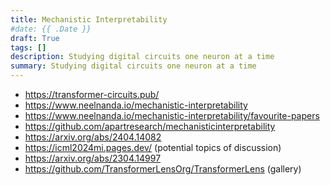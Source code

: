 ```yaml
---
title: Mechanistic Interpretability
#date: {{ .Date }}
draft: True
tags: []
description: Studying digital circuits one neuron at a time
summary: Studying digital circuits one neuron at a time
---
```


- https://transformer-circuits.pub/
- https://www.neelnanda.io/mechanistic-interpretability
- https://www.neelnanda.io/mechanistic-interpretability/favourite-papers
- https://github.com/apartresearch/mechanisticinterpretability
- https://arxiv.org/abs/2404.14082
- https://icml2024mi.pages.dev/ (potential topics of discussion)
- https://arxiv.org/abs/2304.14997
- https://github.com/TransformerLensOrg/TransformerLens (gallery)
